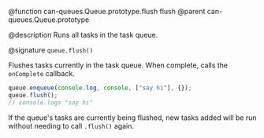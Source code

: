 @function can-queues.Queue.prototype.flush flush
@parent can-queues.Queue.prototype

@description Runs all tasks in the task queue.

@signature `queue.flush()`

Flushes tasks currently in the task queue.  When complete, calls the `onComplete`
callback.

 ```js
 queue.enqueue(console.log, console, ["say hi"], {});
 queue.flush();
 // console.logs "say hi"
 ```

 If the queue's tasks are currently
 being flushed, new tasks added will be run without needing to call `.flush()` again.
